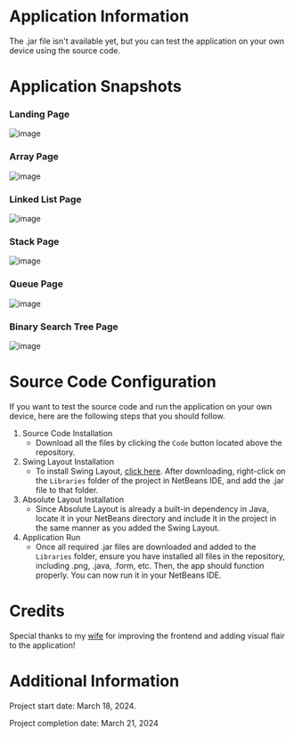 # Application Information
The .jar file isn't available yet, but you can test the application on your own device using the source code.

# Application Snapshots

### Landing Page
![image](https://github.com/krislette/toolkit/assets/143507354/2dc1bd0f-f5f8-4622-8688-c91dd4a69ca8)

### Array Page
![image](https://github.com/krislette/toolkit/assets/143507354/17f0187d-485f-4c34-afa4-470bcc95f077)

### Linked List Page
![image](https://github.com/krislette/toolkit/assets/143507354/7544230d-a59c-4538-8988-e40759a5852d)

### Stack Page
![image](https://github.com/krislette/toolkit/assets/143507354/d23d4b78-374e-4526-b476-8a63769518a5)

### Queue Page
![image](https://github.com/krislette/toolkit/assets/143507354/2cd3d253-82b4-4b43-afe4-1be1851b352f)

### Binary Search Tree Page
![image](https://github.com/krislette/toolkit/assets/143507354/8dfb9577-4ba6-465e-9a7a-7d1be9de0b1c)

# Source Code Configuration
If you want to test the source code and run the application on your own device, here are the following steps that you should follow.
1. Source Code Installation
   - Download all the files by clicking the `Code` button located above the repository.
3. Swing Layout Installation
   - To install Swing Layout, [click here](https://jar-download.com/?search_box=swing-layout-1.0.4). After downloading, right-click on the `Libraries` folder of the project in NetBeans IDE, and add the .jar      file to that folder.
4. Absolute Layout Installation
   - Since Absolute Layout is already a built-in dependency in Java, locate it in your NetBeans directory and include it in the project in the same manner as you added the Swing Layout.
5. Application Run
   - Once all required .jar files are downloaded and added to the `Libraries` folder, ensure you have installed all files in the repository, including .png, .java, .form, etc. Then, the app should function    
   properly. You can now run it in your NetBeans IDE.

# Credits
   Special thanks to my [wife](https://github.com/feiryrej) for improving the frontend and adding visual flair to the application!

# Additional Information
Project start date: March 18, 2024.

Project completion date: March 21, 2024
